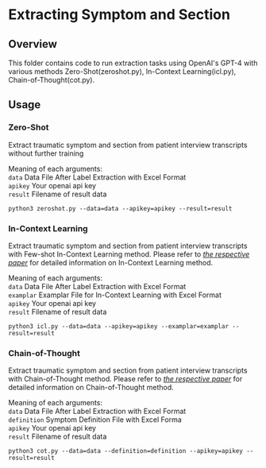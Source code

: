 # Extracting Symptom and Section

## Overview

This folder contains code to run extraction tasks using OpenAI's GPT-4 with various methods Zero-Shot(zeroshot.py), In-Context Learning(icl.py), Chain-of-Thought(cot.py).

## Usage

### Zero-Shot

Extract traumatic symptom and section from patient interview transcripts without further training

Meaning of each arguments:<br>
```data``` Data File After Label Extraction with Excel Format <br>
```apikey``` Your openai api key <br>
```result``` Filename of result data <br>
```
python3 zeroshot.py --data=data --apikey=apikey --result=result
```

### In-Context Learning

Extract traumatic symptom and section from patient interview transcripts with Few-shot In-Context Learning method.
Please refer to *[the respective paper](https://arxiv.org/abs/2301.00234)* for detailed information on In-Context Learning method.

Meaning of each arguments:<br>
```data``` Data File After Label Extraction with Excel Format <br>
```examplar``` Examplar File for In-Context Learning with Excel Format <br>
```apikey``` Your openai api key <br>
```result``` Filename of result data <br>
```
python3 icl.py --data=data --apikey=apikey --examplar=examplar --result=result
```

### Chain-of-Thought

Extract traumatic symptom and section from patient interview transcripts with Chain-of-Thought method.
Please refer to *[the respective paper](https://arxiv.org/abs/2201.11903)* for detailed information on Chain-of-Thought method.

Meaning of each arguments:<br>
```data``` Data File After Label Extraction with Excel Format <br>
```definition``` Symptom Definition File with Excel Forma <br>
```apikey``` Your openai api key <br>
```result``` Filename of result data <br>
```
python3 cot.py --data=data --definition=definition --apikey=apikey --result=result
```
